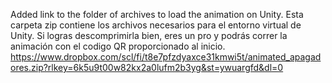 Added link to the folder of archives to load the animation on Unity.
Esta carpeta zip contiene los archivos necesarios para el entorno virtual de Unity.
Si logras descomprimirla bien, eres un pro y podrás correr la animación con el codigo QR proporcionado al inicio.
https://www.dropbox.com/scl/fi/t8e7pfzdyaxce31kmwi5t/animated_apagadores.zip?rlkey=6k5u9t00w82kx2a0lufm2b3yg&st=ywuargfd&dl=0
